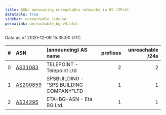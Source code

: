 ```yaml
---
title: ASNs announcing unreachable networks in BG (IPv4)
datatable: true
sidebar: unreachable_sidebar
permalink: unreachable_bg-v4.html
---
```


Data as of 2020-12-06 15:35:00 UTC


<div class="datatable-begin"></div>

|   # | ASN                                      | (announcing) AS name                    |   prefixes |   unreachable /24s |
|----:|:-----------------------------------------|:----------------------------------------|-----------:|-------------------:|
|   0 | [AS31083](unreachable_AS31083-v4.html)   | TELEPOINT - Telepoint Ltd               |          2 |                  2 |
|   1 | [AS200859](unreachable_AS200859-v4.html) | SPSBUILDING - "SPS BUILDING COMPANY"LTD |          1 |                  1 |
|   2 | [AS34295](unreachable_AS34295-v4.html)   | ETA-BG-ASN - Eta BG Ltd.                |          1 |                  1 |

<div class="datatable-end"></div>